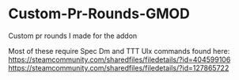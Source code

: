 # Custom-Pr-Rounds-GMOD
Custom pr rounds I made for the addon

Most of these require Spec Dm and TTT Ulx commands found here:
https://steamcommunity.com/sharedfiles/filedetails/?id=404599106
https://steamcommunity.com/sharedfiles/filedetails/?id=127865722
